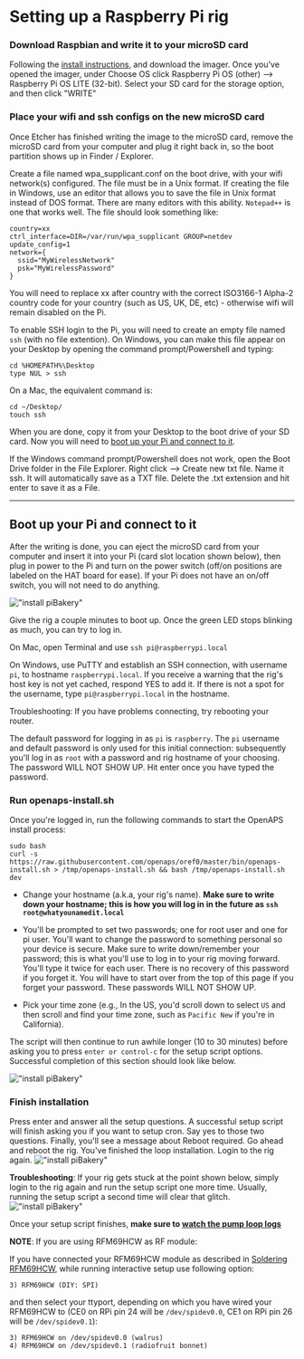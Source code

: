 # Setting up a Raspberry Pi rig

### Download Raspbian and write it to your microSD card ###

Following the [install instructions](https://www.raspberrypi.org/documentation/installation/installing-images/README.md), and download the imager. Once you've opened the imager, under Choose OS click Raspberry Pi OS (other) --> Raspberry Pi OS LITE (32-bit). Select your SD card for the storage option, and then click "WRITE"

### Place your wifi and ssh configs on the new microSD card ###

Once Etcher has finished writing the image to the microSD card, remove the microSD card from your computer and plug it right back in, so the boot partition shows up in Finder / Explorer.

Create a file named wpa_supplicant.conf on the boot drive, with your wifi network(s) configured.  The file must be in a Unix format.  If creating the file in Windows, use an editor that allows you to save the file in Unix format instead of DOS format. There are many editors with this ability. `Notepad++` is one that works well. The file should look something like:

```
country=xx
ctrl_interface=DIR=/var/run/wpa_supplicant GROUP=netdev
update_config=1
network={
  ssid="MyWirelessNetwork"
  psk="MyWirelessPassword"
}
```

You will need to replace xx after country with the correct ISO3166-1 Alpha-2 country code for your country (such as US, UK, DE, etc) - otherwise wifi will remain disabled on the Pi.

To enable SSH login to the Pi, you will need to create an empty file named `ssh` (with no file extention).
On Windows, you can make this file appear on your Desktop by opening the command prompt/Powershell and typing:
```
cd %HOMEPATH%\Desktop
type NUL > ssh
```
On a Mac, the equivalent command is:
```
cd ~/Desktop/
touch ssh
```
When you are done, copy it from your Desktop to the boot drive of your SD card. Now you will need to [boot up your Pi and connect to it](#boot-up-your-pi-and-connect-to-it).

If the Windows command prompt/Powershell does not work, open the Boot Drive folder in the File Explorer. Right click --> Create new txt file. Name it ssh. It will automatically save as a TXT file. Delete the .txt extension and hit enter to save it as a File.

****

## Boot up your Pi and connect to it ##

After the writing is done, you can eject the microSD card from your computer and insert it into your Pi (card slot location shown below), then plug in power to the Pi and turn on the power switch (off/on positions are labeled on the HAT board for ease). If your Pi does not have an on/off switch, you will not need to do anything.

!["install piBakery"](../Images/build-your-rig/pi-insert.jpg)

Give the rig a couple minutes to boot up.  Once the green LED stops blinking as much, you can try to log in.

On Mac, open Terminal and use `ssh pi@raspberrypi.local`

On Windows, use PuTTY and establish an SSH connection, with username `pi`, to hostname `raspberrypi.local`. If you receive a warning that the rig's host key is not yet cached, respond YES to add it. If there is not a spot for the username, type `pi@raspberrypi.local` in the hostname. 

Troubleshooting:  If you have problems connecting, try rebooting your router.

The default password for logging in as `pi` is `raspberry`.  The `pi` username and default password is only used for this initial connection: subsequently you'll log in as `root` with a password and rig hostname of your choosing. The password WILL NOT SHOW UP. Hit enter once you have typed the password.

### Run openaps-install.sh ###

Once you're logged in, run the following commands to start the OpenAPS install process:

```
sudo bash
curl -s https://raw.githubusercontent.com/openaps/oref0/master/bin/openaps-install.sh > /tmp/openaps-install.sh && bash /tmp/openaps-install.sh dev
```

* Change your hostname (a.k.a, your rig's name). **Make sure to write down your hostname; this is how you will log in in the future as `ssh root@whatyounamedit.local`**

* You'll be prompted to set two passwords; one for root user and one for pi user.  You'll want to change the password to something personal so your device is secure. Make sure to write down/remember your password; this is what you'll use to log in to your rig moving forward. You'll type it twice for each user.  There is no recovery of this password if you forget it.  You will have to start over from the top of this page if you forget your password. These passwords WILL NOT SHOW UP.

* Pick your time zone (e.g., In the US, you'd scroll down to select `US` and then scroll and find your time zone, such as `Pacific New` if you're in California).

The script will then continue to run awhile longer (10 to 30 minutes) before asking you to press `enter or control-c` for the setup script options.  Successful completion of this section should look like below.  

!["install piBakery"](../Images/build-your-rig/pi-curl-success.png)

### Finish installation ###

Press enter and answer all the setup questions.  A successful setup script will finish asking you if you want to setup cron.  Say yes to those two questions.  Finally, you'll see a message about Reboot required.  Go ahead and reboot the rig.  You've finished the loop installation. Login to the rig again. 
!["install piBakery"](../Images/build-your-rig/pi-loop-install.png)

**Troubleshooting**: If your rig gets stuck at the point shown below, simply login to the rig again and run the setup script one more time.  Usually, running the setup script a second time will clear that glitch.
!["install piBakery"](../Images/build-your-rig/pi-setup-stuck.png)

Once your setup script finishes, **make sure to [watch the pump loop logs](http://openaps.readthedocs.io/en/latest/docs/Build%20Your%20Rig/OpenAPS-install.html#step-5-watch-your-pump-loop-log)**

**NOTE**: If you are using RFM69HCW as RF module:

If you have connected your RFM69HCW module as described in [Soldering RFM69HCW](https://openaps.readthedocs.io/en/latest/docs/Gear%20Up/edison.html#soldering), while running interactive setup use following option:
```
3) RFM69HCW (DIY: SPI)
```
and then select your ttyport, depending on which you have wired your RFM69HCW to (CE0 on RPi pin 24 will be `/dev/spidev0.0`, CE1 on RPi pin 26 will be `/dev/spidev0.1`):
```
3) RFM69HCW on /dev/spidev0.0 (walrus)
4) RFM69HCW on /dev/spidev0.1 (radiofruit bonnet)
```
